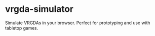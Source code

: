 # vrgda-simulator

Simulate VRGDAs in your browser. Perfect for prototyping and use with tabletop games.
